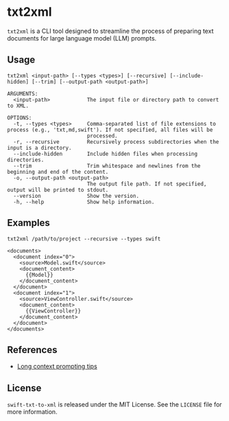 # txt2xml

`txt2xml` is a CLI tool designed to streamline the process of preparing text documents for large language model (LLM) prompts.

## Usage

```
txt2xml <input-path> [--types <types>] [--recursive] [--include-hidden] [--trim] [--output-path <output-path>]

ARGUMENTS:
  <input-path>            The input file or directory path to convert to XML.

OPTIONS:
  -t, --types <types>     Comma-separated list of file extensions to process (e.g., 'txt,md,swift'). If not specified, all files will be
                          processed.
  -r, --recursive         Recursively process subdirectories when the input is a directory.
  --include-hidden        Include hidden files when processing directories.
  --trim                  Trim whitespace and newlines from the beginning and end of the content.
  -o, --output-path <output-path>
                          The output file path. If not specified, output will be printed to stdout.
  --version               Show the version.
  -h, --help              Show help information.
```

## Examples

```
txt2xml /path/to/project --recursive --types swift
```

```
<documents>
  <document index="0">
    <source>Model.swift</source>
    <document_content>
      {{Model}}
    </document_content>
  </document>
  <document index="1">
    <source>ViewController.swift</source>
    <document_content>
      {{ViewController}}
    </document_content>
  </document>
</documents>
```

## References

* [Long context prompting tips](https://docs.anthropic.com/en/docs/build-with-claude/prompt-engineering/long-context-tips#example-multi-document-structure)

## License

`swift-txt-to-xml` is released under the MIT License. See the `LICENSE` file for more information.
